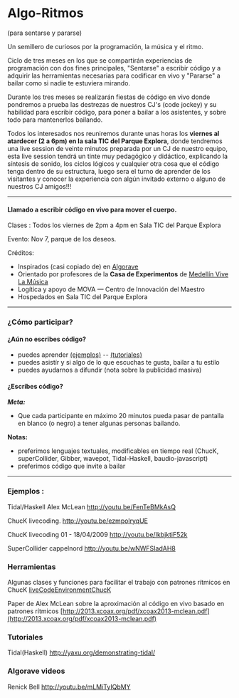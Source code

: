 
Algo-Ritmos
===============
(para sentarse y pararse)

Un semillero de curiosos por la programación, la música y el ritmo.

Ciclo de tres meses en los que se compartirán experiencias de programación con dos fines principales, "Sentarse" a escribir código y a adquirir las herramientas necesarias para codificar en vivo y "Pararse" a bailar como si nadie te estuviera mirando.

Durante los tres meses se realizarán  fiestas  de código en vivo donde pondremos a prueba las destrezas de nuestros CJ's (code jockey) y su habilidad para escribir código, para poner a bailar a los asistentes, y sobre todo para mantenerlos bailando.

Todos los interesados nos reuniremos durante unas horas  los **viernes al atardecer (2 a 6pm) en la sala TIC del Parque Explora**, donde tendremos una live session de veinte minutos preparada por un CJ de nuestro equipo, esta live session tendrá un tinte muy pedagógico y didáctico, explicando la síntesis de sonido, los ciclos lógicos y cualquier otra cosa que el código tenga dentro de su estructura, luego sera el turno de aprender de los visitantes y conocer  la experiencia con algún invitado externo o alguno de nuestros CJ amigos!!!


----
#### Llamado a escribir código en vivo para mover el cuerpo.
Clases : Todos los viernes de 2pm a 4pm en Sala TIC del Parque Explora

Evento: Nov 7, parque de los deseos. 

Créditos:
* Inspirados (casi copiado de) en [Algorave](http://algorave.com/)
* Orientado por profesores de la **Casa de Experimentos** de [Medellín Vive La Música](http://www.medellinvivelamusica.com)
* Logítica y apoyo de MOVA — Centro de Innovación del Maestro
* Hospedados en Sala TIC del Parque Explora

----
### ¿Cómo participar?

#### ¿Aún no escribes código?
- puedes aprender [(ejemplos)](https://github.com/son0p/algorritmoCallejero/blob/master/README.md#ejemplos-) -- [(tutoriales)](https://github.com/son0p/algorritmoCallejero/blob/master/README.md#tutoriales)
- puedes asistír y si algo de lo que escuchas te gusta, bailar a tu estilo
- puedes ayudarnos a difundir (nota sobre la publicidad masiva)

#### ¿Escribes código?
___Meta:___ 
- Que cada participante en máximo 20 minutos pueda pasar de pantalla en blanco (o negro) a tener algunas personas bailando.

__Notas:__
- preferimos lenguajes textuales, modificables en tiempo real (ChucK, superCollider, Gibber, wavepot, Tidal-Haskell, baudio-javascript)
- preferimos código que invite a bailar


---
### Ejemplos :

Tidal/Haskell Alex McLean http://youtu.be/FenTeBMkAsQ   


ChucK livecoding.  http://youtu.be/ezmpolryqUE

ChucK livecoding 01 - 18/04/2009 http://youtu.be/IkbjktiF52k


SuperCollider cappelnord http://youtu.be/wNWFSIadAH8

### Herramientas
Algunas clases y funciones para facilitar el trabajo con patrones rítmicos en ChucK [liveCodeEnvironmentChucK](https://github.com/son0p/liveCodeEvironmentChucK) 

Paper de Alex McLean sobre la aproximación al código en vivo basado en patrones rítmicos [http://2013.xcoax.org/pdf/xcoax2013-mclean.pdf](http://2013.xcoax.org/pdf/xcoax2013-mclean.pdf)

### Tutoriales
Tidal(Haskell) http://yaxu.org/demonstrating-tidal/

### Algorave videos
Renick Bell http://youtu.be/mLMiTyIQbMY



